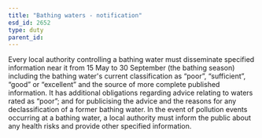 ```yaml
---
title: "Bathing waters - notification"
esd_id: 2652
type: duty
parent_id:  
---
```


Every local authority controlling a bathing water must disseminate specified information near it from 15 May to 30 September (the bathing season) including the bathing water's current classification as “poor”, “sufficient”, “good” or “excellent” and the source of more complete published information.  It has additional obligations regarding advice relating to waters rated as “poor”; and for publicising the advice and the reasons for any declassification of a former bathing water.  In the event of pollution events occurring at a bathing water, a local authority must inform the public about any health risks and provide other specified information.

